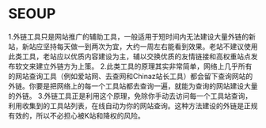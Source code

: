 # SEOUP

1.外链工具只是网站推广的辅助工具，一般适用于短时间内无法建设大量外链的新站，新站应坚持每天做一到两次为宜，大约一周左右能看到效果。老站不建议使用此类工具，老站应以优质内容建设为主，辅以交换优质的友情链接和高权重站点发布软文来建立外链方为上策。
2.此类工具的原理其实非常简单，网络上几乎所有的网站查询工具（例如爱站网、去查网和Chinaz站长工具）都会留下查询网站的外链。你要是把网络上的每一个工具站都去查询一遍，就能为查询的网站建设大量的外链。
3.外链工具正是利用这个原理，免除你手动去访问每一个工具站查询，利用收集到的工具站列表，在线自动为你的网站查询。这种方法建设的外链是正规有效的，所以不必担心被K站和降权的风险。
